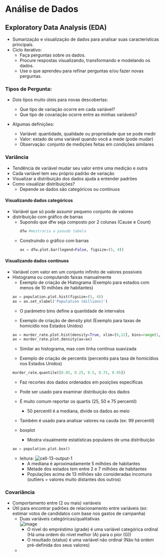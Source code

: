 # Análise de Dados
## Exploratory Data Analysis (EDA)
* Sumarização e visualização de dados para analisar suas características principais.
* Ciclo iterativo:
  - Faça perguntas sobre os dados.
  - Procure respostas visualizando, transformando e modelando os dados.
  - Use o que aprendeu para refinar perguntas e/ou fazer novas perguntas.

### Tipos de Pergunta:
* Dois tipos muito úteis para novas descobertas:
  - Que tipo de variação ocorre em cada variável?
  - Que tipo de covariação ocorre entre as minhas variáveis?

* Algumas definições:
  - Variável: quantidade, qualidade ou propriedade que se pode medir
  - Valor: estado de uma variável quando você a mede (pode mudar)
  - Observação: conjunto de medições feitas em condições similares

### Variância 
* Tendência de variável mudar seu valor entre uma medição e outra
* Cada variável tem seu próprio padrão de variação
* Visualizar a distribuição dos dados ajuda a entender padrões
* Como visualizar distribuições?
  - Depende se dados são categóricos ou contínuos

#### Visualizando dados categóricos
* Variável que só pode assumir pequeno conjunto de valores
* distribuição com gráfico de barras
  - Supondo que dfw seja composto por 2 colunas (Cause e Count)
    ```python
    dfw #mostraria a pseudo tabela
    ```
  - Construindo o gráfico com barras
    ```python
    ax = dfw.plot.bar(legend=False, figsize=(5, 4))
    ```

#### Visualizando dados contínuos
* Variável com valor em um conjunto infinito de valores possíveis
* Histograma ou computando faixas manualmente 
  - Exemplo de criação de Hiatograma (Exemplo para estados com menos de 10 milhões de habitantes)
  ```python
  ax = population.plot.hist(figsize=(5, 4))
  ax = ax.set_xlabel('Population (millions)')
  ```
  - O parâmetro bins define a quantidade de intervalos 

  - Exemplo de criação de density plot (Exemplo para taxas de homicídio nos Estados Unidos)
  ```python
  ax = murder_rate.plot.hist(density=True, xlim=[0,12], bins=range(1,12))
  ax = murder_rate.plot.density(ax=ax)
  ```
  - Similar ao histograma, mas com linha contínua suavizada 
 
  - Exemplo de criação de percentis (percentis para taxa de homicídios nos Estados Unidos)
  ```python
  murder_rate.quantile([0.05, 0.25, 0.5, 0.75, 0.95])
  ```
  - Faz recortes dos dados ordenados em posições específicas
  - Pode ser usado para examinar distribuição dos dados
  - É muito comum reportar os quartis (25, 50 e 75 percentil)
    * 50 percentil é a mediana, divide os dados ao meio
  - Também é usado para analisar valores na cauda (ex: 99 percentil)
 
  - boxplot
    * Mostra visualmente estatísticas populares de uma distribuição
  ```python
  ax = population.plot.box()
  ```
  - leitura:
    ![cell-13-output-1](https://github.com/user-attachments/assets/9b6ce10f-c659-4070-9082-5aba8bc59904)
    * A mediana é aproximadamente 5 milhões de habitantes
    * Metade dos estados tem entre 2 e 7 milhões de habitantes
    * Populações acima de 13 milhões são consideradas incomuns (outliers = valores muito distantes dos outros)

### Covariância 
* Comportamento entre (2 ou mais) variáveis
* Útil para encontrar padrões de relacionamento entre variáveis (ex: estimar votos de candidatos com base nos gastos de campanha)
  - Duas variáveis categóricas/qualitativas  
    ![image](https://github.com/user-attachments/assets/a9e35912-68dc-4098-8264-931225ccfa86)
    * O nível do empréstimo (grade) é uma variável categórica ordinal (Há uma ordem do nível melhor (A) para o pior (G))
    * O resultado (status) é uma variável não ordinal (Não há ordem pré-definida dos seus valores)
  - 
